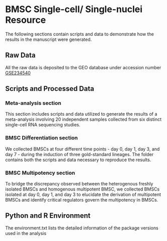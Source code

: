 # BMSC Single-cell/ Single-nuclei Resource
The following sections contain scripts and data to demonstrate how the results in the manuscript were generated.

## Raw Data
All the raw data is deposited to the GEO database under accession number [GSE234540](https://www.ncbi.nlm.nih.gov/geo/query/acc.cgi?acc=GSE234540)

## Scripts and Processed Data
### Meta-analysis section
This section includes scripts and data utilized to generate the results of a meta-analysis involving 20 independent samples collected from six distinct single-cell RNA sequencing studies.

### BMSC Differentiation section
We collected BMSCs at four different time points - day 0, day 1, day 3, and day 7 - during the induction of three gold-standard lineages. The folder contains both the scripts and data necessary to reproduce the results.

### BMSC Multipotency section
To bridge the discrepancy observed between the heterogenous freshly isolated BMSCs and homogenous multipotent BMSC, we collected BMSCs isolated at day 0, day 1, and day 3 to elucidate the derivation of multipotent BMSCs and identify critical regulators govern the multipotency in BMSCs.

## Python and R Environment
The environment.txt lists the detailed information of the package versions used in the analysis

